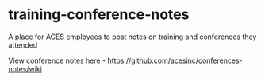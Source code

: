# training-conference-notes
A place for ACES employees to post notes on training and conferences they attended

View conference notes here - https://github.com/acesinc/conferences-notes/wiki
